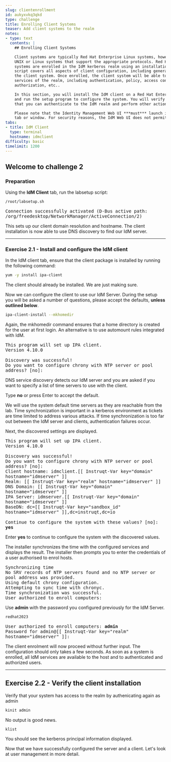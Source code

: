 ```yaml
---
slug: clientenrollment
id: aukyxvkq3qkd
type: challenge
title: Enrolling Client Systems
teaser: Add client systems to the realm
notes:
- type: text
  contents: |
    ## Enrolling Client Systems

    Client systems are typically Red Hat Enterprise Linux systems, however, they can be any
    UNIX or Linux systems that support the appropriate protocols. Red Hat Enterprise Linux
    systems are enrolled in the IdM kerberos realm using an installation script. This
    script covers all aspects of client configuration, including generating an identity for
    the client system. Once enrolled, the client system will be able to access all of the
    services of the realm, including authentication, policy, access control rules,
    authorization, etc..

    In this section, you will install the IdM client on a Red Hat Enterprise Linxu system
    and run the setup program to configure the system. You will verify the installation and
    that you can authenticate to the IdM realm and perform other actions.

    Please note that the Identity Management Web UI ***must*** launch in another browser
    tab or window. For security reasons, the IdM Web UI does not permit embedding in an iframe.
tabs:
- title: IdM Client
  type: terminal
  hostname: idmclient
difficulty: basic
timelimit: 1200
---
```

<!-- markdownlint-disable MD033 -->
## Welcome to challenge 2

### Preparation

Using the **IdM Client** tab, run the labsetup script:

```bash
/root/labsetup.sh
```
<pre class="file" style="white-space: pre-wrap; font-family:monospace;">
Connection successfully activated (D-Bus active path: /org/freedesktop/NetworkManager/ActiveConnection/2)
</pre>

This sets up our client domain resolution and hostname. The client installation is now able to use DNS discovery to find our IdM server.

<hr>

### Exercise 2.1 - Install and configure the IdM client

In the IdM client tab, ensure that the client package is installed by running the following command:

```bash
yum -y install ipa-client
```

The client should already be installed. We are just making sure.

Now we can configure the client to use our IdM Server. During the setup you will be asked a number of questions, please accept the defaults, **unless outlined below**.

```bash
ipa-client-install --mkhomedir
```
Again, the mkhomedir command ensures that a home directory is created for the user at first login. An alternative is to use automount rules integrated with IdM.

<pre class="file" style="white-space: pre-wrap; font-family:monospace;">
This program will set up IPA client.
Version 4.10.0

Discovery was successful!
Do you want to configure chrony with NTP server or pool address? [no]:
</pre>

DNS service discovery detects our IdM server and you are asked if you want to specify a list of time servers to use with the client.

Type **no** or press Enter to accept the default.

We will use the system default time servers as they are reachable from the lab. Time synchronization is important in a kerberos environment as tickets are time limited to address various attacks. If time synchronization is too far out between the IdM server and clients, authentication failures occur.

Next, the discovered settings are displayed.

<pre class="file" style="white-space: pre-wrap; font-family:monospace;">
This program will set up IPA client.
Version 4.10.0

Discovery was successful!
Do you want to configure chrony with NTP server or pool address? [no]:
Client hostname: idmclient.[[ Instruqt-Var key="domain" hostname="idmserver" ]]
Realm: [[ Instruqt-Var key="realm" hostname="idmserver" ]]
DNS Domain: [[ Instruqt-Var key="domain" hostname="idmserver" ]]
IPA Server: idmserver.[[ Instruqt-Var key="domain" hostname="idmserver" ]]
BaseDN: dc=[[ Instruqt-Var key="sandbox_id" hostname="idmserver" ]],dc=instruqt,dc=io

Continue to configure the system with these values? [no]: <b>yes</b>
</pre>

Enter **yes** to continue to configure the system with the discovered values.

The installer synchronizes the time with the configured services and
displays the result. The installer then prompts you to enter the credentials of a user
authorised to enrol hosts.

<pre class="file" style="white-space: pre-wrap; font-family:monospace;">
Synchronizing time
No SRV records of NTP servers found and no NTP server or pool address was provided.
Using default chrony configuration.
Attempting to sync time with chronyc.
Time synchronization was successful.
User authorized to enroll computers:
</pre>

Use **admin** with the password you configured previously for the IdM Server.
```bash
redhat2023
```

<pre class="file" style="white-space: pre-wrap; font-family:monospace;">
User authorized to enroll computers: <b>admin</b>
Password for admin@[[ Instruqt-Var key="realm" hostname="idmserver" ]]:
</pre>

The client enrolment will now proceed without further input. The
configuration should only takes a few seconds. As soon as a system
is enrolled, all IdM services are available to the host and
to authenticated and authorized users.

<hr>

## Exercise 2.2 - Verify the client installation

Verify that your system has access to the realm by authenicating again as
admin

```bash
kinit admin
```
No output is good news.

```bash
klist
```

You should see the kerberos principal information displayed.

Now that we have successfully configured the server and a client. Let's look at user management in more detail.
